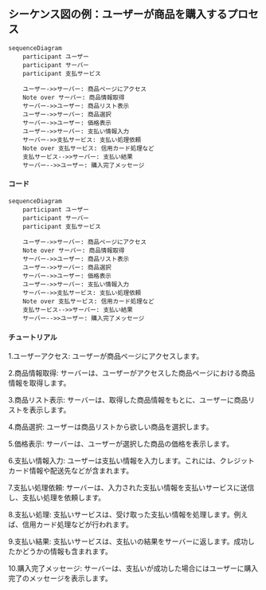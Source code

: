 ## シーケンス図の例：ユーザーが商品を購入するプロセス
```mermaid
sequenceDiagram
    participant ユーザー
    participant サーバー
    participant 支払サービス

    ユーザー->>サーバー: 商品ページにアクセス
    Note over サーバー: 商品情報取得
    サーバー->>ユーザー: 商品リスト表示
    ユーザー->>サーバー: 商品選択
    サーバー->>ユーザー: 価格表示
    ユーザー->>サーバー: 支払い情報入力
    サーバー->>支払サービス: 支払い処理依頼
    Note over 支払サービス: 信用カード処理など
    支払サービス-->>サーバー: 支払い結果
    サーバー-->>ユーザー: 購入完了メッセージ
```

#### コード
    sequenceDiagram
        participant ユーザー
        participant サーバー
        participant 支払サービス

        ユーザー->>サーバー: 商品ページにアクセス
        Note over サーバー: 商品情報取得
        サーバー->>ユーザー: 商品リスト表示
        ユーザー->>サーバー: 商品選択
        サーバー->>ユーザー: 価格表示
        ユーザー->>サーバー: 支払い情報入力
        サーバー->>支払サービス: 支払い処理依頼
        Note over 支払サービス: 信用カード処理など
        支払サービス-->>サーバー: 支払い結果
        サーバー-->>ユーザー: 購入完了メッセージ

#### チュートリアル
1.ユーザーアクセス: ユーザーが商品ページにアクセスします。

2.商品情報取得: サーバーは、ユーザーがアクセスした商品ページにおける商品情報を取得します。

3.商品リスト表示: サーバーは、取得した商品情報をもとに、ユーザーに商品リストを表示します。

4.商品選択: ユーザーは商品リストから欲しい商品を選択します。

5.価格表示: サーバーは、ユーザーが選択した商品の価格を表示します。

6.支払い情報入力: ユーザーは支払い情報を入力します。これには、クレジットカード情報や配送先などが含まれます。

7.支払い処理依頼: サーバーは、入力された支払い情報を支払いサービスに送信し、支払い処理を依頼します。

8.支払い処理: 支払いサービスは、受け取った支払い情報を処理します。例えば、信用カード処理などが行われます。

9.支払い結果: 支払いサービスは、支払いの結果をサーバーに返します。成功したかどうかの情報も含まれます。

10.購入完了メッセージ: サーバーは、支払いが成功した場合にはユーザーに購入完了のメッセージを表示します。